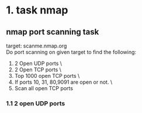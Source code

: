 # 1. task nmap 
## nmap port scanning task 
target: scanme.nmap.org \
Do port scanning on given target to find the following:


1. 2 Open UDP ports \
2. 2 Open TCP ports \
3. Top 1000 open TCP ports \
4. If ports 10, 31, 80,9091 are open or not. \
5. Scan all open TCP ports 

### 1.1 2 open UDP ports 
